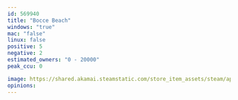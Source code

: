 ```yaml
---
id: 569940
title: "Bocce Beach"
windows: "true"
mac: "false"
linux: false
positive: 5
negative: 2
estimated_owners: "0 - 20000"
peak_ccu: 0

image: https://shared.akamai.steamstatic.com/store_item_assets/steam/apps/569940/header.jpg?t=1498683422
opinions:
---
```

